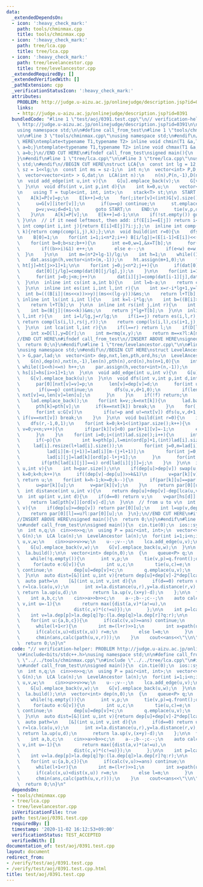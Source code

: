 ```yaml
---
data:
  _extendedDependsOn:
  - icon: ':heavy_check_mark:'
    path: tools/chminmax.cpp
    title: tools/chminmax.cpp
  - icon: ':heavy_check_mark:'
    path: tree/lca.cpp
    title: tree/lca.cpp
  - icon: ':heavy_check_mark:'
    path: tree/levelancestor.cpp
    title: tree/levelancestor.cpp
  _extendedRequiredBy: []
  _extendedVerifiedWith: []
  _pathExtension: cpp
  _verificationStatusIcon: ':heavy_check_mark:'
  attributes:
    PROBLEM: http://judge.u-aizu.ac.jp/onlinejudge/description.jsp?id=0391
    links:
    - http://judge.u-aizu.ac.jp/onlinejudge/description.jsp?id=0391
  bundledCode: "#line 1 \"test/aoj/0391.test.cpp\"\n// verification-helper: PROBLEM\
    \ http://judge.u-aizu.ac.jp/onlinejudge/description.jsp?id=0391\n\n#include<bits/stdc++.h>\n\
    using namespace std;\n\n#define call_from_test\n#line 1 \"tools/chminmax.cpp\"\
    \n\n#line 3 \"tools/chminmax.cpp\"\nusing namespace std;\n#endif\n//BEGIN CUT\
    \ HERE\ntemplate<typename T1,typename T2> inline void chmin(T1 &a,T2 b){if(a>b)\
    \ a=b;}\ntemplate<typename T1,typename T2> inline void chmax(T1 &a,T2 b){if(a<b)\
    \ a=b;}\n//END CUT HERE\n#ifndef call_from_test\nsigned main(){\n  return 0;\n\
    }\n#endif\n#line 1 \"tree/lca.cpp\"\n\n#line 3 \"tree/lca.cpp\"\nusing namespace\
    \ std;\n#endif\n//BEGIN CUT HERE\nstruct LCA{\n  const int lg = 12;\n  const int\
    \ sz = 1<<lg;\n  const int ms = sz-1;\n  int n;\n  vector<int> P,D,E,A,B,T,ht;\n\
    \  vector<vector<int> > G,dat;\n  LCA(int n):\n    n(n),P(n,-1),D(n),E(n*2,0),A(n*2,-1),B(n*2/lg+1),T(sz,0),G(n){}\n\
    \n  void add_edge(int u,int v){\n    G[u].emplace_back(v);\n    G[v].emplace_back(u);\n\
    \  }\n\n  void dfs(int v,int p,int d){\n    int k=0,u;\n    vector<int> iter(n,0);\n\
    \n    using T = tuple<int, int, int>;\n    stack<T> st;\n\n  START:\n    D[v]=k;\n\
    \    A[k]=P[v]=p;\n    E[k++]=d;\n    for(;iter[v]<(int)G[v].size();iter[v]++){\n\
    \      u=G[v][iter[v]];\n      if(u==p) continue;\n      st.emplace(v,p,d);\n\
    \      p=v;v=u;d=d+1;\n      goto START;\n    END:\n      tie(v,p,d)=st.top();st.pop();\n\
    \    }\n\n    A[k]=P[v];\n    E[k++]=d-1;\n\n    if(!st.empty()) goto END;\n \
    \ }\n\n  // if it need leftmost, then add: if(E[i]==E[j]) return i<j?i:j;\n  inline\
    \ int comp(int i,int j){return E[i]<E[j]?i:j;};\n  inline int comp(int i,int j,int\
    \ k){return comp(comp(i,j),k);};\n\n  void build(int r=0){\n    dfs(r,-1,1);\n\
    \n    B[0]=1;\n    for(int i=1;i<n*2;i++) B[i/lg]|=(E[i-1]<E[i])<<(i%lg);\n\n\
    \    for(int b=0;b<sz;b++){\n      int e=0,w=1,&x=T[b];\n      for(int i=0;i<lg;i++){\n\
    \        if((b>>i)&1) e++;\n        else e--;\n        if(e<w) e=w,x=i;\n    \
    \  }\n    }\n\n    int m=(n*2+lg-1)/lg;\n    int h=1;\n    while((1<<h)<m) h++;\n\
    \    dat.assign(h,vector<int>(m,-1));\n    ht.assign(m+1,0);\n    for(int j=2;j<=m;j++)\
    \ ht[j]=ht[j>>1]+1;\n\n    for(int j=0;j<n*2;j++){\n      if(dat[0][j/lg]<0) dat[0][j/lg]=j;\n\
    \      dat[0][j/lg]=comp(dat[0][j/lg],j);\n    }\n\n    for(int i=1,p=1;i<h;i++,p<<=1)\n\
    \      for(int j=0;j<m;j++)\n        dat[i][j]=comp(dat[i-1][j],dat[i-1][min(j+p,m-1)]);\n\
    \  }\n\n  inline int cs(int a,int b){\n    int l=b-a;\n    return comp(dat[ht[l]][a],dat[ht[l]][b-(1<<ht[l])]);\n\
    \  }\n\n  inline int es(int i,int l,int r){\n    int x=r-i*lg+1,y=l-i*lg;\n  \
    \  int b=(((B[i]|(ms<<x))>>y)|(ms<<(lg-y)))&ms;\n    return l+T[b];\n  }\n\n \
    \ inline int ls(int i,int l){\n    int k=l-i*lg;\n    int b=((B[i]>>k)|(ms<<(lg-k)))&ms;\n\
    \    return l+T[b];\n  }\n\n  inline int rs(int j,int r){\n    int k=r-j*lg+1;\n\
    \    int b=(B[j]|(ms<<k))&ms;\n    return j*lg+T[b];\n  }\n\n  inline int rmq(int\
    \ l,int r){\n    int i=l/lg,j=r/lg;\n    if(i==j) return es(i,l,r);\n    if(i+1==j)\
    \ return comp(ls(i,l),rs(j,r));\n    return comp(ls(i,l),cs(i+1,j),rs(j,r));\n\
    \  }\n\n  int lca(int l,int r){\n    if(l==r) return l;\n    if(D[l]>D[r]) swap(l,r);\n\
    \    int x=D[l],y=D[r];\n    int m=rmq(x,y);\n    return m==x?l:A[m];\n  }\n};\n\
    //END CUT HERE\n#ifndef call_from_test\n//INSERT ABOVE HERE\nsigned main(){\n\
    \  return 0;\n}\n#endif\n#line 1 \"tree/levelancestor.cpp\"\n\n#line 3 \"tree/levelancestor.cpp\"\
    \nusing namespace std;\n#endif\n//BEGIN CUT HERE\nstruct LevelAncestor{\n  vector<vector<int>\
    \ > G,par,lad;\n  vector<int> dep,nxt,len,pth,ord,hs;\n  LevelAncestor(int n):\n\
    \    G(n),dep(n),nxt(n,-1),len(n),pth(n),ord(n),hs(n+1,0){\n    int h=1;\n   \
    \ while((1<<h)<=n) h++;\n    par.assign(h,vector<int>(n,-1));\n    for(int i=2;i<=n;i++)\
    \ hs[i]=hs[i>>1]+1;\n  }\n\n  void add_edge(int u,int v){\n    G[u].emplace_back(v);\n\
    \    G[v].emplace_back(u);\n  }\n\n  void dfs(int v,int p,int d,int f){\n    if(nxt[v]<0){\n\
    \      par[0][nxt[v]=v]=p;\n      len[v]=dep[v]=d;\n      for(int u:G[v]){\n \
    \       if(u==p) continue;\n        dfs(u,v,d+1,0);\n        if(len[v]<len[u])\
    \ nxt[v]=u,len[v]=len[u];\n      }\n    }\n    if(!f) return;\n    pth[v]=lad.size();\n\
    \    lad.emplace_back();\n    for(int k=v;;k=nxt[k]){\n      lad.back().emplace_back(k);\n\
    \      pth[k]=pth[v];\n      if(k==nxt[k]) break;\n    }\n    for(;;p=v,v=nxt[v]){\n\
    \      for(int u:G[v])\n        if(u!=p and u!=nxt[v]) dfs(u,v,d+1,1);\n     \
    \ if(v==nxt[v]) break;\n    }\n  }\n\n  void build(int r=0){\n    int n=G.size();\n\
    \    dfs(r,-1,0,1);\n    for(int k=0;k+1<(int)par.size();k++){\n      for(int\
    \ v=0;v<n;v++){\n        if(par[k][v]<0) par[k+1][v]=-1;\n        else par[k+1][v]=par[k][par[k][v]];\n\
    \      }\n    }\n    for(int i=0;i<(int)lad.size();i++){\n      int v=lad[i][0],p=par[0][v];\n\
    \      if(~p){\n        int k=pth[p],l=min(ord[p]+1,(int)lad[i].size());\n   \
    \     lad[i].resize(l+lad[i].size());\n        for(int j=0,m=lad[i].size();j+l<m;j++)\n\
    \          lad[i][m-(j+1)]=lad[i][m-(j+l+1)];\n        for(int j=0;j<l;j++)\n\
    \          lad[i][j]=lad[k][ord[p]-l+j+1];\n      }\n      for(int j=0;j<(int)lad[i].size();j++)\n\
    \        if(pth[lad[i][j]]==i) ord[lad[i][j]]=j;\n    }\n  }\n\n  int lca(int\
    \ u,int v){\n    int h=par.size();\n\n    if(dep[u]>dep[v]) swap(u,v);\n    for(int\
    \ k=0;k<h;k++)\n      if((dep[v]-dep[u])>>k&1)\n        v=par[k][v];\n\n    if(u==v)\
    \ return u;\n    for(int k=h-1;k>=0;k--){\n      if(par[k][u]==par[k][v]) continue;\n\
    \      u=par[k][u];\n      v=par[k][v];\n    }\n    return par[0][u];\n  }\n\n\
    \  int distance(int u,int v){\n    return dep[u]+dep[v]-dep[lca(u,v)]*2;\n  }\n\
    \n  int up(int v,int d){\n    if(d==0) return v;\n    v=par[hs[d]][v];\n    d-=1<<hs[d];\n\
    \    return lad[pth[v]][ord[v]-d];\n  }\n\n  // from u to v\n  int next(int u,int\
    \ v){\n    if(dep[u]>=dep[v]) return par[0][u];\n    int l=up(v,dep[v]-dep[u]-1);\n\
    \    return par[0][l]==u?l:par[0][u];\n  }\n};\n//END CUT HERE\n#ifndef call_from_test\n\
    //INSERT ABOVE HERE\nsigned main(){\n  return 0;\n}\n#endif\n#line 10 \"test/aoj/0391.test.cpp\"\
    \n#undef call_from_test\n\nsigned main(){\n  cin.tie(0);\n  ios::sync_with_stdio(0);\n\
    \n  int n,q;\n  cin>>n>>q;\n  using P = pair<int, int>;\n  vector<vector<P> >\
    \ G(n);\n  LCA lca(n);\n  LevelAncestor la(n);\n  for(int i=1;i<n;i++){\n    int\
    \ u,v,w;\n    cin>>u>>v>>w;\n    u--;v--;\n    lca.add_edge(u,v);\n    la.add_edge(u,v);\n\
    \    G[u].emplace_back(v,w);\n    G[v].emplace_back(u,w);\n  }\n\n  lca.build();\n\
    \  la.build();\n\n  vector<int> dep(n,0);\n  {\n    queue<P> q;\n    q.emplace(0,-1);\n\
    \    while(!q.empty()){\n      int v,p;\n      tie(v,p)=q.front();q.pop();\n \
    \     for(auto e:G[v]){\n        int u,c;\n        tie(u,c)=e;\n        if(u==p)\
    \ continue;\n        dep[u]=dep[v]+c;\n        q.emplace(u,v);\n      }\n    }\n\
    \  }\n\n  auto dist=[&](int u,int v){return dep[u]+dep[v]-2*dep[lca.lca(u,v)];};\n\
    \  auto path=\n    [&](int u,int v,int d){\n      if(d==0) return u;\n      int\
    \ r=lca.lca(u,v);\n      int x=la.distance(u,r),y=la.distance(r,v);\n      if(d<=x)\
    \ return la.up(u,d);\n      return la.up(v,(x+y)-d);\n    };\n\n  for(int i=0;i<q;i++){\n\
    \    int a,b,c;\n    cin>>a>>b>>c;\n    a--;b--;c--;\n    auto calc=\n      [&](int\
    \ v,int u=-1){\n        return max({dist(a,v)*(a!=u),\n                    dist(b,v)*(b!=u),\n\
    \                    dist(c,v)*(c!=u)});\n      };\n\n    int p=lca.lca(a,b),q=lca.lca(b,c),r=lca.lca(c,a);\n\
    \    int v=la.dep[p]>la.dep[q]?p:(la.dep[q]>la.dep[r]?q:r);\n\n    int ans=min({calc(a),calc(b),calc(c),calc(v)});\n\
    \    for(int u:{a,b,c}){\n      if(calc(v,u)>=ans) continue;\n      int l=0,r=la.distance(u,v);\n\
    \      while(l+1<r){\n        int m=(l+r)>>1;\n        int x=path(u,v,m);\n  \
    \      if(calc(x,u)<dist(x,u)) r=m;\n        else l=m;\n      }\n      chmin(ans,calc(path(u,v,l)));\n\
    \      chmin(ans,calc(path(u,v,r)));\n    }\n    cout<<ans<<\"\\n\";\n  }\n  cout<<flush;\n\
    \  return 0;\n}\n"
  code: "// verification-helper: PROBLEM http://judge.u-aizu.ac.jp/onlinejudge/description.jsp?id=0391\n\
    \n#include<bits/stdc++.h>\nusing namespace std;\n\n#define call_from_test\n#include\
    \ \"../../tools/chminmax.cpp\"\n#include \"../../tree/lca.cpp\"\n#include \"../../tree/levelancestor.cpp\"\
    \n#undef call_from_test\n\nsigned main(){\n  cin.tie(0);\n  ios::sync_with_stdio(0);\n\
    \n  int n,q;\n  cin>>n>>q;\n  using P = pair<int, int>;\n  vector<vector<P> >\
    \ G(n);\n  LCA lca(n);\n  LevelAncestor la(n);\n  for(int i=1;i<n;i++){\n    int\
    \ u,v,w;\n    cin>>u>>v>>w;\n    u--;v--;\n    lca.add_edge(u,v);\n    la.add_edge(u,v);\n\
    \    G[u].emplace_back(v,w);\n    G[v].emplace_back(u,w);\n  }\n\n  lca.build();\n\
    \  la.build();\n\n  vector<int> dep(n,0);\n  {\n    queue<P> q;\n    q.emplace(0,-1);\n\
    \    while(!q.empty()){\n      int v,p;\n      tie(v,p)=q.front();q.pop();\n \
    \     for(auto e:G[v]){\n        int u,c;\n        tie(u,c)=e;\n        if(u==p)\
    \ continue;\n        dep[u]=dep[v]+c;\n        q.emplace(u,v);\n      }\n    }\n\
    \  }\n\n  auto dist=[&](int u,int v){return dep[u]+dep[v]-2*dep[lca.lca(u,v)];};\n\
    \  auto path=\n    [&](int u,int v,int d){\n      if(d==0) return u;\n      int\
    \ r=lca.lca(u,v);\n      int x=la.distance(u,r),y=la.distance(r,v);\n      if(d<=x)\
    \ return la.up(u,d);\n      return la.up(v,(x+y)-d);\n    };\n\n  for(int i=0;i<q;i++){\n\
    \    int a,b,c;\n    cin>>a>>b>>c;\n    a--;b--;c--;\n    auto calc=\n      [&](int\
    \ v,int u=-1){\n        return max({dist(a,v)*(a!=u),\n                    dist(b,v)*(b!=u),\n\
    \                    dist(c,v)*(c!=u)});\n      };\n\n    int p=lca.lca(a,b),q=lca.lca(b,c),r=lca.lca(c,a);\n\
    \    int v=la.dep[p]>la.dep[q]?p:(la.dep[q]>la.dep[r]?q:r);\n\n    int ans=min({calc(a),calc(b),calc(c),calc(v)});\n\
    \    for(int u:{a,b,c}){\n      if(calc(v,u)>=ans) continue;\n      int l=0,r=la.distance(u,v);\n\
    \      while(l+1<r){\n        int m=(l+r)>>1;\n        int x=path(u,v,m);\n  \
    \      if(calc(x,u)<dist(x,u)) r=m;\n        else l=m;\n      }\n      chmin(ans,calc(path(u,v,l)));\n\
    \      chmin(ans,calc(path(u,v,r)));\n    }\n    cout<<ans<<\"\\n\";\n  }\n  cout<<flush;\n\
    \  return 0;\n}\n"
  dependsOn:
  - tools/chminmax.cpp
  - tree/lca.cpp
  - tree/levelancestor.cpp
  isVerificationFile: true
  path: test/aoj/0391.test.cpp
  requiredBy: []
  timestamp: '2020-11-02 16:12:53+09:00'
  verificationStatus: TEST_ACCEPTED
  verifiedWith: []
documentation_of: test/aoj/0391.test.cpp
layout: document
redirect_from:
- /verify/test/aoj/0391.test.cpp
- /verify/test/aoj/0391.test.cpp.html
title: test/aoj/0391.test.cpp
---
```

